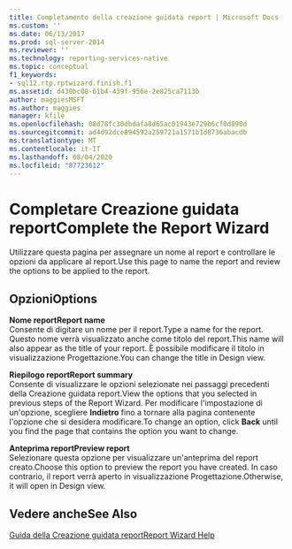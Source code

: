 ```yaml
---
title: Completamento della creazione guidata report | Microsoft Docs
ms.custom: ''
ms.date: 06/13/2017
ms.prod: sql-server-2014
ms.reviewer: ''
ms.technology: reporting-services-native
ms.topic: conceptual
f1_keywords:
- sql12.rtp.rptwizard.finish.f1
ms.assetid: d430bc08-61b4-439f-956e-2e825ca7113b
author: maggiesMSFT
ms.author: maggies
manager: kfile
ms.openlocfilehash: 08d78fc30dbdafa8d65ac01943e729b6cf0d890d
ms.sourcegitcommit: ad4d92dce894592a259721a1571b1d8736abacdb
ms.translationtype: MT
ms.contentlocale: it-IT
ms.lasthandoff: 08/04/2020
ms.locfileid: "87723612"
---
```

# <a name="complete-the-report-wizard"></a><span data-ttu-id="6fb1a-102">Completare Creazione guidata report</span><span class="sxs-lookup"><span data-stu-id="6fb1a-102">Complete the Report Wizard</span></span>
  <span data-ttu-id="6fb1a-103">Utilizzare questa pagina per assegnare un nome al report e controllare le opzioni da applicare al report.</span><span class="sxs-lookup"><span data-stu-id="6fb1a-103">Use this page to name the report and review the options to be applied to the report.</span></span>  
  
## <a name="options"></a><span data-ttu-id="6fb1a-104">Opzioni</span><span class="sxs-lookup"><span data-stu-id="6fb1a-104">Options</span></span>  
 <span data-ttu-id="6fb1a-105">**Nome report**</span><span class="sxs-lookup"><span data-stu-id="6fb1a-105">**Report name**</span></span>  
 <span data-ttu-id="6fb1a-106">Consente di digitare un nome per il report.</span><span class="sxs-lookup"><span data-stu-id="6fb1a-106">Type a name for the report.</span></span> <span data-ttu-id="6fb1a-107">Questo nome verrà visualizzato anche come titolo del report.</span><span class="sxs-lookup"><span data-stu-id="6fb1a-107">This name will also appear as the title of your report.</span></span> <span data-ttu-id="6fb1a-108">È possibile modificare il titolo in visualizzazione Progettazione.</span><span class="sxs-lookup"><span data-stu-id="6fb1a-108">You can change the title in Design view.</span></span>  
  
 <span data-ttu-id="6fb1a-109">**Riepilogo report**</span><span class="sxs-lookup"><span data-stu-id="6fb1a-109">**Report summary**</span></span>  
 <span data-ttu-id="6fb1a-110">Consente di visualizzare le opzioni selezionate nei passaggi precedenti della Creazione guidata report.</span><span class="sxs-lookup"><span data-stu-id="6fb1a-110">View the options that you selected in previous steps of the Report Wizard.</span></span> <span data-ttu-id="6fb1a-111">Per modificare l'impostazione di un'opzione, scegliere **Indietro** fino a tornare alla pagina contenente l'opzione che si desidera modificare.</span><span class="sxs-lookup"><span data-stu-id="6fb1a-111">To change an option, click **Back** until you find the page that contains the option you want to change.</span></span>  
  
 <span data-ttu-id="6fb1a-112">**Anteprima report**</span><span class="sxs-lookup"><span data-stu-id="6fb1a-112">**Preview report**</span></span>  
 <span data-ttu-id="6fb1a-113">Selezionare questa opzione per visualizzare un'anteprima del report creato.</span><span class="sxs-lookup"><span data-stu-id="6fb1a-113">Choose this option to preview the report you have created.</span></span> <span data-ttu-id="6fb1a-114">In caso contrario, il report verrà aperto in visualizzazione Progettazione.</span><span class="sxs-lookup"><span data-stu-id="6fb1a-114">Otherwise, it will open in Design view.</span></span>  
  
## <a name="see-also"></a><span data-ttu-id="6fb1a-115">Vedere anche</span><span class="sxs-lookup"><span data-stu-id="6fb1a-115">See Also</span></span>  
 [<span data-ttu-id="6fb1a-116">Guida della Creazione guidata report</span><span class="sxs-lookup"><span data-stu-id="6fb1a-116">Report Wizard Help</span></span>](../../2014/reporting-services/report-wizard-help.md)  
  
  
